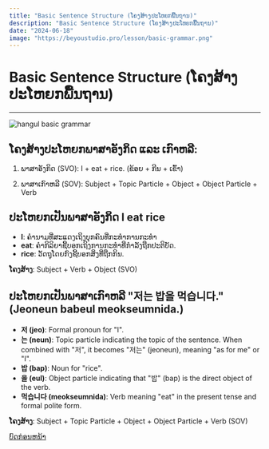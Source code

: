 ```yaml
---
title: "Basic Sentence Structure (ໂຄງສ້າງປະໂຫຍກພື້ນຖານ)"
description: "Basic Sentence Structure (ໂຄງສ້າງປະໂຫຍກພື້ນຖານ)"
date: "2024-06-18"
image: "https://beyoustudio.pro/lesson/basic-grammar.png"
---
```


# Basic Sentence Structure (ໂຄງສ້າງປະໂຫຍກພື້ນຖານ)

---

![hangul basic grammar](/lesson/basic-grammar.png)

## ໂຄງສ້າງປະໂຫຍກພາສາອັງກິດ ແລະ ເກົາຫລີ:

1.  ພາສາອັງກິດ (SVO): I + eat + rice. (ຂ້ອຍ + ກີນ + ເຂົ້າ)

2.  ພາສາເກົາຫລີ (SOV): Subject + Topic Particle + Object + Object Particle + Verb

## ປະໂຫຍກເປັນພາສາອັງກິດ I eat rice

-   **I**: ຄຳນາມທີ່ສະແດງເຖິງບຸກຄົນທີ່ກະທຳການກະທຳ
-   **eat**: ຄຳກິລິຍາຊີ້ບອກເຖິງການກະທຳທີ່ກຳລັງຖືກປະຕິບັດ.
-   **rice**: ວັດຖຸໂດຍກົງຊີ້ບອກສິ່ງທີ່ຖືກກິນ.

**ໂຄງສ້າງ**: Subject + Verb + Object (SVO)

## ປະໂຫຍກເປັນພາສາເກົາຫລີ "저는 밥을 먹습니다." (Jeoneun babeul meokseumnida.)

-   **저 (jeo)**: Formal pronoun for "I".
-   **는 (neun)**: Topic particle indicating the topic of the sentence. When combined with "저", it becomes "저는" (jeoneun), meaning "as for me" or "I".
-   **밥 (bap)**: Noun for "rice".
-   **을 (eul)**: Object particle indicating that "밥" (bap) is the direct object of the verb.
-   **먹습니다 (meokseumnida)**: Verb meaning "eat" in the present tense and formal polite form.

**ໂຄງສ້າງ**: Subject + Topic Particle + Object + Object Particle + Verb (SOV)

<div class="flex justify-between">
<a href="/beginner/hangul-double-vowels/" class="bg-blue-500 hover:bg-blue-600 px-12 py-2 mt-6 my-2 rounded text-white">ບົດກ່ອນຫນ້າ</a>
</div>
